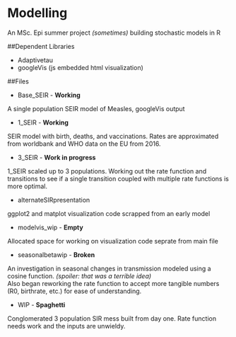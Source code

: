 # Modelling
An MSc. Epi summer project *(sometimes)* building stochastic models in R

##Dependent Libraries
* Adaptivetau
* googleVis (js embedded html visualization)

##Files
* Base_SEIR - **Working**

A single population SEIR model of Measles, googleVis output

* 1_SEIR - **Working**

SEIR model with birth, deaths, and vaccinations. Rates are approximated from
worldbank and WHO data on the EU from 2016.

* 3_SEIR - **Work in progress**

1_SEIR scaled up to 3 populations. Working out the rate function and transitions
to see if a single transition coupled with multiple rate functions is more optimal.

* alternateSIRpresentation

ggplot2 and matplot visualization code scrapped from an early model

* modelvis_wip - **Empty**

Allocated space for working on visualization code seprate from main file

* seasonalbetawip - **Broken**

An investigation in seasonal changes in transmission modeled using a cosine function. *(spoiler: that was a terrible idea)*  
Also began reworking the rate function to accept more tangible numbers (R0, birthrate, etc.) for ease of understanding.

* WIP - **Spaghetti**

Conglomerated 3 population SIR mess built from day one. Rate function needs work and the inputs are unwieldy.
